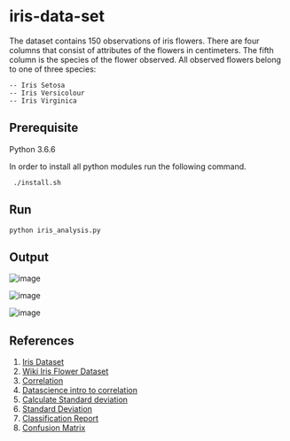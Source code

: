 # iris-data-set

The dataset contains 150 observations of iris flowers. There are four columns that consist of attributes of the flowers in centimeters. The fifth column is the species of the flower observed. All observed flowers belong to one of three species:

    -- Iris Setosa 
    -- Iris Versicolour 
    -- Iris Virginica

## Prerequisite
Python 3.6.6

In order to install all python modules run the following command. 

     ./install.sh

## Run
    python iris_analysis.py 
    
## Output

![image](https://user-images.githubusercontent.com/17595044/57466438-8c7aa280-7278-11e9-94d2-dd3b97678285.png)

![image](https://user-images.githubusercontent.com/17595044/57466493-af0cbb80-7278-11e9-9ffd-f55029c5244d.png)

![image](https://user-images.githubusercontent.com/17595044/57466537-c9469980-7278-11e9-8ff3-5f39b25d0b44.png)

    
    
## References
1. [Iris Dataset](https://archive.ics.uci.edu/ml/datasets/Iris)
2. [Wiki Iris Flower Dataset](https://en.wikipedia.org/wiki/Iris_flower_data_set)
3. [Correlation](https://www.statisticshowto.datasciencecentral.com/probability-and-statistics/correlation-coefficient-formula/)
4. [Datascience intro to correlation](https://www.datascience.com/blog/introduction-to-correlation-learn-data-science-tutorials)
5. [Calculate Standard deviation](https://www.khanacademy.org/math/probability/data-distributions-a1/summarizing-spread-distributions/a/calculating-standard-deviation-step-by-step)
6. [Standard Deviation](https://www.investopedia.com/terms/s/standarddeviation.asp)
7. [Classification Report](https://www.scikit-yb.org/en/latest/api/classifier/classification_report.html)
8. [Confusion Matrix](https://en.wikipedia.org/wiki/Confusion_matrix)
